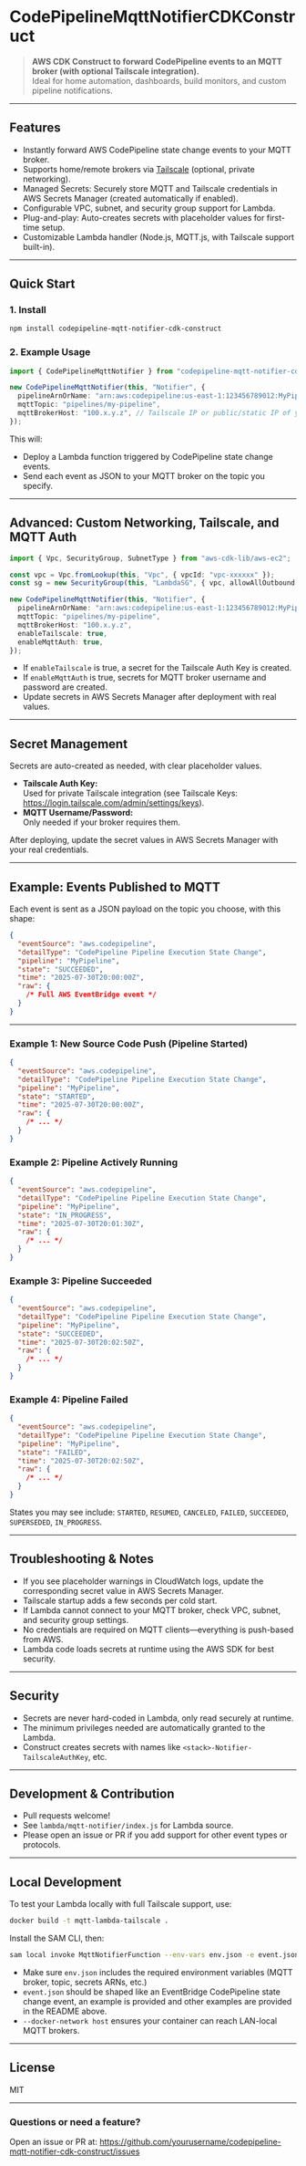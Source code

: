 # CodePipelineMqttNotifierCDKConstruct

> **AWS CDK Construct to forward CodePipeline events to an MQTT broker (with optional Tailscale integration).**  
> Ideal for home automation, dashboards, build monitors, and custom pipeline notifications.

---

## Features

- Instantly forward AWS CodePipeline state change events to your MQTT broker.
- Supports home/remote brokers via [Tailscale](https://tailscale.com/) (optional, private networking).
- Managed Secrets: Securely store MQTT and Tailscale credentials in AWS Secrets Manager (created automatically if enabled).
- Configurable VPC, subnet, and security group support for Lambda.
- Plug-and-play: Auto-creates secrets with placeholder values for first-time setup.
- Customizable Lambda handler (Node.js, MQTT.js, with Tailscale support built-in).

---

## Quick Start

### 1. Install

```bash
npm install codepipeline-mqtt-notifier-cdk-construct
```

### 2. Example Usage

```ts
import { CodePipelineMqttNotifier } from "codepipeline-mqtt-notifier-cdk-construct";

new CodePipelineMqttNotifier(this, "Notifier", {
  pipelineArnOrName: "arn:aws:codepipeline:us-east-1:123456789012:MyPipeline",
  mqttTopic: "pipelines/my-pipeline",
  mqttBrokerHost: "100.x.y.z", // Tailscale IP or public/static IP of your broker
});
```

This will:

- Deploy a Lambda function triggered by CodePipeline state change events.
- Send each event as JSON to your MQTT broker on the topic you specify.

---

## Advanced: Custom Networking, Tailscale, and MQTT Auth

```ts
import { Vpc, SecurityGroup, SubnetType } from "aws-cdk-lib/aws-ec2";

const vpc = Vpc.fromLookup(this, "Vpc", { vpcId: "vpc-xxxxxx" });
const sg = new SecurityGroup(this, "LambdaSG", { vpc, allowAllOutbound: true });

new CodePipelineMqttNotifier(this, "Notifier", {
  pipelineArnOrName: "arn:aws:codepipeline:us-east-1:123456789012:MyPipeline",
  mqttTopic: "pipelines/my-pipeline",
  mqttBrokerHost: "100.x.y.z",
  enableTailscale: true,
  enableMqttAuth: true,
});
```

- If `enableTailscale` is true, a secret for the Tailscale Auth Key is created.
- If `enableMqttAuth` is true, secrets for MQTT broker username and password are created.
- Update secrets in AWS Secrets Manager after deployment with real values.

---

## Secret Management

Secrets are auto-created as needed, with clear placeholder values.

- **Tailscale Auth Key:**  
  Used for private Tailscale integration (see Tailscale Keys: https://login.tailscale.com/admin/settings/keys).
- **MQTT Username/Password:**  
  Only needed if your broker requires them.

After deploying, update the secret values in AWS Secrets Manager with your real credentials.

---

## Example: Events Published to MQTT

Each event is sent as a JSON payload on the topic you choose, with this shape:

```json
{
  "eventSource": "aws.codepipeline",
  "detailType": "CodePipeline Pipeline Execution State Change",
  "pipeline": "MyPipeline",
  "state": "SUCCEEDED",
  "time": "2025-07-30T20:00:00Z",
  "raw": {
    /* Full AWS EventBridge event */
  }
}
```

---

### Example 1: New Source Code Push (Pipeline Started)

```json
{
  "eventSource": "aws.codepipeline",
  "detailType": "CodePipeline Pipeline Execution State Change",
  "pipeline": "MyPipeline",
  "state": "STARTED",
  "time": "2025-07-30T20:00:00Z",
  "raw": {
    /* ... */
  }
}
```

### Example 2: Pipeline Actively Running

```json
{
  "eventSource": "aws.codepipeline",
  "detailType": "CodePipeline Pipeline Execution State Change",
  "pipeline": "MyPipeline",
  "state": "IN_PROGRESS",
  "time": "2025-07-30T20:01:30Z",
  "raw": {
    /* ... */
  }
}
```

### Example 3: Pipeline Succeeded

```json
{
  "eventSource": "aws.codepipeline",
  "detailType": "CodePipeline Pipeline Execution State Change",
  "pipeline": "MyPipeline",
  "state": "SUCCEEDED",
  "time": "2025-07-30T20:02:50Z",
  "raw": {
    /* ... */
  }
}
```

### Example 4: Pipeline Failed

```json
{
  "eventSource": "aws.codepipeline",
  "detailType": "CodePipeline Pipeline Execution State Change",
  "pipeline": "MyPipeline",
  "state": "FAILED",
  "time": "2025-07-30T20:02:50Z",
  "raw": {
    /* ... */
  }
}
```

States you may see include: `STARTED`, `RESUMED`, `CANCELED`, `FAILED`, `SUCCEEDED`, `SUPERSEDED`, `IN_PROGRESS`.

---

## Troubleshooting & Notes

- If you see placeholder warnings in CloudWatch logs, update the corresponding secret value in AWS Secrets Manager.
- Tailscale startup adds a few seconds per cold start.
- If Lambda cannot connect to your MQTT broker, check VPC, subnet, and security group settings.
- No credentials are required on MQTT clients—everything is push-based from AWS.
- Lambda code loads secrets at runtime using the AWS SDK for best security.

---

## Security

- Secrets are never hard-coded in Lambda, only read securely at runtime.
- The minimum privileges needed are automatically granted to the Lambda.
- Construct creates secrets with names like `<stack>-Notifier-TailscaleAuthKey`, etc.

---

## Development & Contribution

- Pull requests welcome!
- See `lambda/mqtt-notifier/index.js` for Lambda source.
- Please open an issue or PR if you add support for other event types or protocols.

---

## Local Development

To test your Lambda locally with full Tailscale support, use:

```bash
docker build -t mqtt-lambda-tailscale .
```

Install the SAM CLI, then:

```bash
sam local invoke MqttNotifierFunction --env-vars env.json -e event.json --docker-network host
```

- Make sure `env.json` includes the required environment variables (MQTT broker, topic, secrets ARNs, etc.)
- `event.json` should be shaped like an EventBridge CodePipeline state change event, an example is provided and other examples are provided in the README above.
- `--docker-network host` ensures your container can reach LAN-local MQTT brokers.

---

## License

MIT

---

### Questions or need a feature?

Open an issue or PR at: https://github.com/yourusername/codepipeline-mqtt-notifier-cdk-construct/issues
